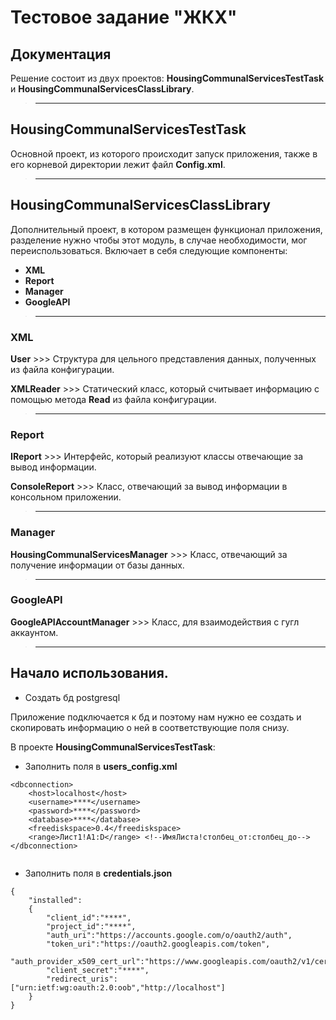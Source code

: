 # Тестовое задание "ЖКХ"

## Документация
Решение состоит из двух проектов: **HousingCommunalServicesTestTask** и **HousingCommunalServicesClassLibrary**.

>______________________________________________

## HousingCommunalServicesTestTask
Основной проект, из которого происходит запуск приложения, также в его корневой директории лежит файл **Config.xml**.

>______________________________________________

## HousingCommunalServicesClassLibrary
Дополнительный проект, в котором размещен функционал приложения, разделение нужно чтобы этот модуль, в случае необходимости, мог переиспользоваться.
Включает в себя следующие компоненты: 

* **XML**
* **Report**
* **Manager**
* **GoogleAPI**

>______________________________________________

### XML

**User** >>> Структура для цельного представления данных, полученных из файла конфигурации.

**XMLReader** >>> Статический класс, который считывает информацию с помощью метода **Read** из файла конфигурации.

>______________________________________________

### Report

**IReport** >>> Интерфейс, который реализуют классы отвечающие за вывод информации.

**ConsoleReport** >>> Класс, отвечающий за вывод информации в консольном приложении.

>______________________________________________

### Manager
**HousingCommunalServicesManager** >>> Класс, отвечающий за получение информации от базы данных.

>______________________________________________

### GoogleAPI
**GoogleAPIAccountManager** >>> Класс, для взаимодействия с гугл аккаунтом.

>______________________________________________

## Начало использования.

* Создать бд postgresql

Приложение подключается к бд и поэтому нам нужно ее создать и скопировать информацию о ней в соответствующие поля снизу.

В проекте **HousingCommunalServicesTestTask**:

* Заполнить поля в **users_config.xml**
```
<dbconnection>
    <host>localhost</host>
    <username>****</username>
    <password>****</password>
    <database>****</database>
    <freediskspace>0.4</freediskspace>
    <range>Лист1!A1:D</range> <!--ИмяЛиста!столбец_от:столбец_до-->
</dbconnection>
  
```

* Заполнить поля в **credentials.json**
```
{
	"installed":
	{
		"client_id":"****",
		"project_id":"****",
		"auth_uri":"https://accounts.google.com/o/oauth2/auth",
		"token_uri":"https://oauth2.googleapis.com/token",
		"auth_provider_x509_cert_url":"https://www.googleapis.com/oauth2/v1/certs",
		"client_secret":"****",
		"redirect_uris":["urn:ietf:wg:oauth:2.0:oob","http://localhost"]
	}
}

```
